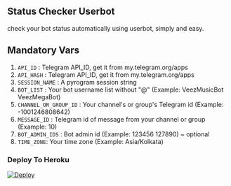 ## Status Checker Userbot
check your bot status automatically using userbot, simply and easy.

## Mandatory Vars
1. `API_ID` : Telegram API_ID, get it from my.telegram.org/apps
2. `API_HASH` : Telegram API_ID, get it from my.telegram.org/apps
3. `SESSION_NAME` : A pyrogram session string
4. `BOT_LIST` : Your bot username list without "@" (Example: VeezMusicBot VeezMegaBot)
5. `CHANNEL_OR_GROUP_ID` : Your channel's or group's Telegram id (Example: -1001246808642)
6. `MESSAGE_ID` : Telegram id of message from your channel or group (Example: 10)
7. `BOT_ADMIN_IDS` : Bot admin id (Example: 123456 127890) ~ optional
8. `TIME_ZONE`: Your time zone (Example: Asia/Kolkata)

### Deploy To Heroku

[![Deploy](https://www.herokucdn.com/deploy/button.svg)](https://heroku.com/deploy?template=https://github.com/levina-lab/status-checker)
